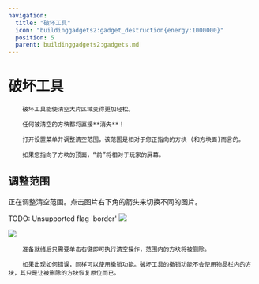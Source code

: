 ```yaml
---
navigation:
  title: "破坏工具"
  icon: "buildinggadgets2:gadget_destruction{energy:1000000}"
  position: 5
  parent: buildinggadgets2:gadgets.md
---
```


# 破坏工具

        破坏工具能使清空大片区域变得更加轻松。

        任何被清空的方块都将直接**消失**！

        打开设置菜单并调整清空范围，该范围是相对于您正指向的方块 (和方块面)而言的。

        如果您指向了方块的顶面，“前”将相对于玩家的屏幕。

## 调整范围

正在调整清空范围。点击图片右下角的箭头来切换不同的图片。

TODO: Unsupported flag 'border'
![](destruction1.png)

![](destruction2.png)

        准备就绪后只需要单击右键即可执行清空操作，范围内的方块将被删除。

        如果出现如何错误，同样可以使用撤销功能。破坏工具的撤销功能不会使用物品栏内的方块，其只是让被删除的方块恢复原位而已。

